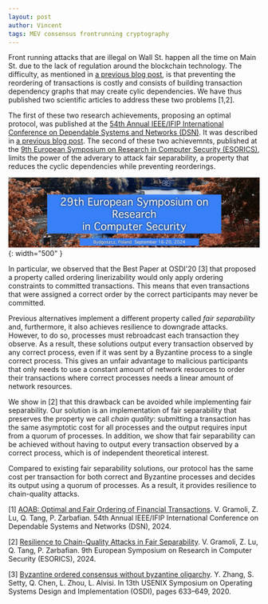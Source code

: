 ```yaml
---
layout: post
author: Vincent
tags: MEV consensus frontrunning cryptography
---
```


Front running attacks that are illegal on Wall St. happen all the time on Main St. due to the 
lack of regulation around the blockchain technology. The difficulty, as mentioned in [a previous 
blog post](https://gramoli.github.io/2024/01/07/fair-resource-sharing-using-crypto.html), is that
preventing the reordering of transactions is costly and consists of building transaction 
dependency graphs that may create cylic dependencies. We have thus published two scientific articles 
to address these two problems [1,2].

The first of these two research achievements, proposing an optimal protocol, was published at the 
[54th Annual IEEE/IFIP International Conference on Dependable Systems and Networks (DSN)](https://dsn2024uq.github.io/).
It was described in [a previous blog post](https://gramoli.github.io/2024/05/05/optimal-prevention-of-reordering-attacks.html).
The second of these two achievemnts, published at the [9th European Symposium on Research in Computer Security 
(ESORICS)](https://esorics2024.org/), limits the power of the adverary to attack fair separability, a 
property that reduces the cyclic dependencies while preventing reorderings.

![ESORICS 2024](/img/ESORICS24.png){: width="500" }

In particular, we observed that the Best Paper at OSDI'20 [3] that proposed a property called
ordering linerizability would only apply ordering constraints to committed transactions. 
This means that even transactions that were assigned a correct order by the correct participants 
may never be committed. 

Previous alternatives implement a different property called *fair separability* and, furthermore, 
it also achieves resilience to downgrade attacks. However, to do so, processes must rebroadcast 
each transaction they observe. As a result, these solutions output every transaction observed 
by any correct process, even if it was sent by a Byzantine process to a single correct process.
This gives an unfair advantage to malicious participants that only needs to use a constant amount of
network resources to order their transactions where correct processes needs a linear amount of 
network resources.

We show in [2] that this drawback can be avoided while implementing fair separability.
Our solution is an implementation of fair separability that preserves the property we call 
*chain quality*: submitting a transaction has the same asymptotic cost for all processes
and the output requires input from a quorum of processes. In addition, we show that fair 
separability can be achieved without having to output
every transaction observed by a correct process, which is of independent
theoretical interest.

Compared to existing fair separability solutions, our protocol has the same
cost per transaction for both correct and Byzantine processes and decides its
output using a quorum of processes. As a result, it provides resilience to 
chain-quality attacks. 


[1] [AOAB: Optimal and Fair Ordering of Financial Transactions](https://gramoli.github.io/pubs/DSN24_AOAB_preprint.pdf). 
V. Gramoli, Z. Lu, Q. Tang, P. Zarbafian. 
54th Annual IEEE/IFIP International Conference on Dependable Systems and Networks (DSN), 2024.

[2] [Resilience to Chain-Quality Attacks in Fair Separability](https://gramoli.github.io/pubs/ESORICS24-FairSeparability.pdf).
V. Gramoli, Z. Lu, Q. Tang, P. Zarbafian. 
9th European Symposium on Research in Computer Security (ESORICS), 2024.

[3] [Byzantine ordered consensus without byzantine oligarchy](https://www.usenix.org/system/files/osdi20-zhang_yunhao_0.pdf). 
Y. Zhang, S. Setty, Q. Chen, L. Zhou, L. Alvisi. 
In 13th USENIX Symposium on Operating Systems Design and Implementation (OSDI), pages 633–649, 2020.
